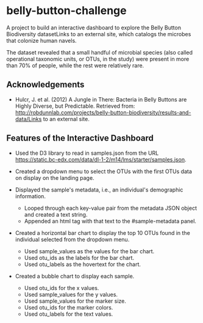 # belly-button-challenge

A project to build an interactive dashboard to explore the Belly Button Biodiversity datasetLinks to an external site, which catalogs the microbes that colonize human navels.

The dataset revealed that a small handful of microbial species (also called operational taxonomic units, or OTUs, in the study) were present in more than 70% of people, while the rest were relatively rare.


## Acknowledgements

- Hulcr, J. et al. (2012) A Jungle in There: Bacteria in Belly Buttons are Highly Diverse, but Predictable. Retrieved from: http://robdunnlab.com/projects/belly-button-biodiversity/results-and-data/Links to an external site.



## Features of the Interactive Dashboard

- Used the D3 library to read in samples.json from the URL https://static.bc-edx.com/data/dl-1-2/m14/lms/starter/samples.json.

- Created a dropdown menu to select the OTUs with the first OTUs data on display on the landing page.

- Displayed the sample's metadata, i.e., an individual's demographic information.

    - Looped through each key-value pair from the metadata JSON object and created a text string.
    - Appended an html tag with that text to the #sample-metadata panel.

- Created a horizontal bar chart to display the top 10 OTUs found in the individual selected from the dropdown menu.

  - Used sample_values as the values for the bar chart.
  - Used otu_ids as the labels for the bar chart.
  - Used otu_labels as the hovertext for the chart.

- Created a bubble chart to display each sample.

    - Used otu_ids for the x values.
    - Used sample_values for the y values.
    - Used sample_values for the marker size.
    - Used otu_ids for the marker colors.
    - Used otu_labels for the text values.





